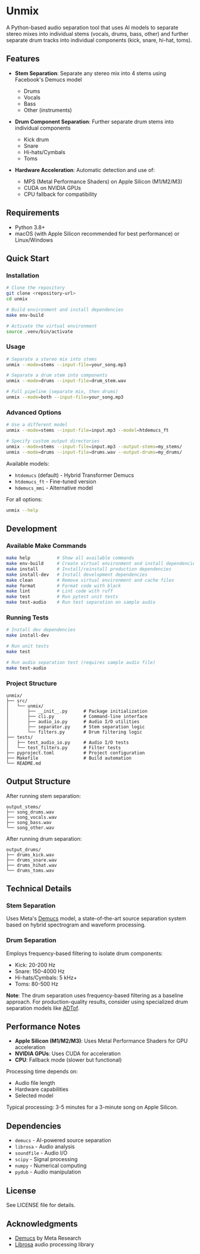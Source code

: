 # Unmix

A Python-based audio separation tool that uses AI models to separate stereo mixes into individual stems (vocals, drums, bass, other) and further separate drum tracks into individual components (kick, snare, hi-hat, toms).

## Features

- **Stem Separation**: Separate any stereo mix into 4 stems using Facebook's Demucs model
  - Drums
  - Vocals
  - Bass
  - Other (instruments)
  
- **Drum Component Separation**: Further separate drum stems into individual components
  - Kick drum
  - Snare
  - Hi-hats/Cymbals
  - Toms

- **Hardware Acceleration**: Automatic detection and use of:
  - MPS (Metal Performance Shaders) on Apple Silicon (M1/M2/M3)
  - CUDA on NVIDIA GPUs
  - CPU fallback for compatibility

## Requirements

- Python 3.8+
- macOS (with Apple Silicon recommended for best performance) or Linux/Windows

## Quick Start

### Installation

```bash
# Clone the repository
git clone <repository-url>
cd unmix

# Build environment and install dependencies
make env-build

# Activate the virtual environment
source .venv/bin/activate
```

### Usage

```bash
# Separate a stereo mix into stems
unmix --mode=stems --input-file=your_song.mp3

# Separate a drum stem into components
unmix --mode=drums --input-file=drum_stem.wav

# Full pipeline (separate mix, then drums)
unmix --mode=both --input-file=your_song.mp3
```

### Advanced Options

```bash
# Use a different model
unmix --mode=stems --input-file=input.mp3 --model=htdemucs_ft

# Specify custom output directories
unmix --mode=stems --input-file=input.mp3 --output-stems=my_stems/
unmix --mode=drums --input-file=drums.wav --output-drums=my_drums/
```

Available models:
- `htdemucs` (default) - Hybrid Transformer Demucs
- `htdemucs_ft` - Fine-tuned version
- `hdemucs_mmi` - Alternative model

For all options:
```bash
unmix --help
```

## Development

### Available Make Commands

```bash
make help          # Show all available commands
make env-build     # Create virtual environment and install dependencies
make install       # Install/reinstall production dependencies
make install-dev   # Install development dependencies
make clean         # Remove virtual environment and cache files
make format        # Format code with black
make lint          # Lint code with ruff
make test          # Run pytest unit tests
make test-audio    # Run test separation on sample audio
```

### Running Tests

```bash
# Install dev dependencies
make install-dev

# Run unit tests
make test

# Run audio separation test (requires sample audio file)
make test-audio
```

### Project Structure

```
unmix/
├── src/
│   └── unmix/
│       ├── __init__.py      # Package initialization
│       ├── cli.py           # Command-line interface
│       ├── audio_io.py      # Audio I/O utilities
│       ├── separator.py     # Stem separation logic
│       └── filters.py       # Drum filtering logic
├── tests/
│   ├── test_audio_io.py     # Audio I/O tests
│   └── test_filters.py      # Filter tests
├── pyproject.toml           # Project configuration
├── Makefile                 # Build automation
└── README.md
```

## Output Structure

After running stem separation:
```
output_stems/
├── song_drums.wav
├── song_vocals.wav
├── song_bass.wav
└── song_other.wav
```

After running drum separation:
```
output_drums/
├── drums_kick.wav
├── drums_snare.wav
├── drums_hihat.wav
└── drums_toms.wav
```

## Technical Details

### Stem Separation

Uses Meta's [Demucs](https://github.com/facebookresearch/demucs) model, a state-of-the-art source separation system based on hybrid spectrogram and waveform processing.

### Drum Separation

Employs frequency-based filtering to isolate drum components:
- Kick: 20-200 Hz
- Snare: 150-4000 Hz
- Hi-hats/Cymbals: 5 kHz+
- Toms: 80-500 Hz

**Note**: The drum separation uses frequency-based filtering as a baseline approach. For production-quality results, consider using specialized drum separation models like [ADTof](https://github.com/CarlSouthall/ADTof).

## Performance Notes

- **Apple Silicon (M1/M2/M3)**: Uses Metal Performance Shaders for GPU acceleration
- **NVIDIA GPUs**: Uses CUDA for acceleration
- **CPU**: Fallback mode (slower but functional)

Processing time depends on:
- Audio file length
- Hardware capabilities
- Selected model

Typical processing: 3-5 minutes for a 3-minute song on Apple Silicon.

## Dependencies

- `demucs` - AI-powered source separation
- `librosa` - Audio analysis
- `soundfile` - Audio I/O
- `scipy` - Signal processing
- `numpy` - Numerical computing
- `pydub` - Audio manipulation

## License

See LICENSE file for details.

## Acknowledgments

- [Demucs](https://github.com/facebookresearch/demucs) by Meta Research
- [Librosa](https://librosa.org/) audio processing library
